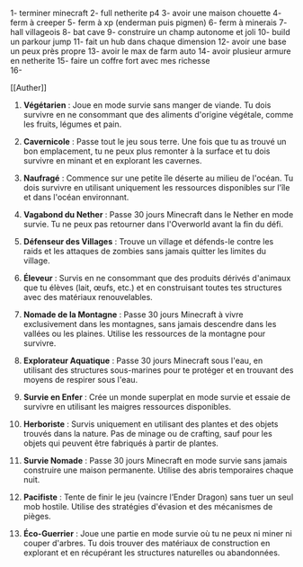 1- terminer minecraft
2- full netherite p4
3- avoir une maison chouette 
4- ferm à creeper 
5- ferm à xp (enderman puis pigmen)
6- ferm à minerais 
7- hall villageois 
8- bat cave 
9- construire un champ autonome et joli
10- build un parkour jump
11- fait un hub dans chaque dimension 
12- avoir une base un peux près propre
13- avoir le max de farm auto
14- avoir plusieur armure en netherite
15- faire un coffre fort avec mes richesse  
16- 

[[Auther]]






1. **Végétarien** : Joue en mode survie sans manger de viande. Tu dois survivre en ne consommant que des aliments d'origine végétale, comme les fruits, légumes et pain.

2. **Cavernicole** : Passe tout le jeu sous terre. Une fois que tu as trouvé un bon emplacement, tu ne peux plus remonter à la surface et tu dois survivre en minant et en explorant les cavernes.

3. **Naufragé** : Commence sur une petite île déserte au milieu de l'océan. Tu dois survivre en utilisant uniquement les ressources disponibles sur l'île et dans l'océan environnant.

4. **Vagabond du Nether** : Passe 30 jours Minecraft dans le Nether en mode survie. Tu ne peux pas retourner dans l'Overworld avant la fin du défi.

5. **Défenseur des Villages** : Trouve un village et défends-le contre les raids et les attaques de zombies sans jamais quitter les limites du village.

6. **Éleveur** : Survis en ne consommant que des produits dérivés d'animaux que tu élèves (lait, œufs, etc.) et en construisant toutes tes structures avec des matériaux renouvelables.

7. **Nomade de la Montagne** : Passe 30 jours Minecraft à vivre exclusivement dans les montagnes, sans jamais descendre dans les vallées ou les plaines. Utilise les ressources de la montagne pour survivre.

8. **Explorateur Aquatique** : Passe 30 jours Minecraft sous l'eau, en utilisant des structures sous-marines pour te protéger et en trouvant des moyens de respirer sous l'eau.

9. **Survie en Enfer** : Crée un monde superplat en mode survie et essaie de survivre en utilisant les maigres ressources disponibles.

10. **Herboriste** : Survis uniquement en utilisant des plantes et des objets trouvés dans la nature. Pas de minage ou de crafting, sauf pour les objets qui peuvent être fabriqués à partir de plantes.

11. **Survie Nomade** : Passe 30 jours Minecraft en mode survie sans jamais construire une maison permanente. Utilise des abris temporaires chaque nuit.

12. **Pacifiste** : Tente de finir le jeu (vaincre l’Ender Dragon) sans tuer un seul mob hostile. Utilise des stratégies d'évasion et des mécanismes de pièges.

13. **Éco-Guerrier** : Joue une partie en mode survie où tu ne peux ni miner ni couper d'arbres. Tu dois trouver des matériaux de construction en explorant et en récupérant les structures naturelles ou abandonnées.